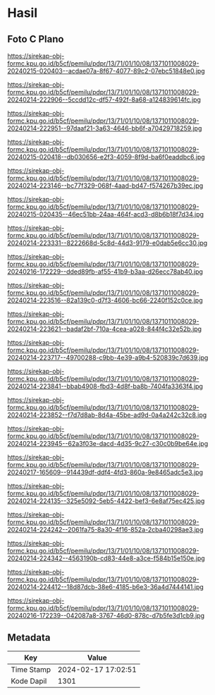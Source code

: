 # Hasil

## Foto C Plano

https://sirekap-obj-formc.kpu.go.id/b5cf/pemilu/pdpr/13/71/01/10/08/1371011008029-20240215-020403--acdae07a-8f67-4077-89c2-07ebc51848e0.jpg

https://sirekap-obj-formc.kpu.go.id/b5cf/pemilu/pdpr/13/71/01/10/08/1371011008029-20240214-222906--5ccdd12c-df57-492f-8a68-a124839614fc.jpg

https://sirekap-obj-formc.kpu.go.id/b5cf/pemilu/pdpr/13/71/01/10/08/1371011008029-20240214-222951--97daaf21-3a63-4646-bb6f-a70429718259.jpg

https://sirekap-obj-formc.kpu.go.id/b5cf/pemilu/pdpr/13/71/01/10/08/1371011008029-20240215-020418--db030656-e2f3-4059-8f9d-ba6f0eaddbc6.jpg

https://sirekap-obj-formc.kpu.go.id/b5cf/pemilu/pdpr/13/71/01/10/08/1371011008029-20240214-223146--bc77f329-068f-4aad-bd47-f574267b39ec.jpg

https://sirekap-obj-formc.kpu.go.id/b5cf/pemilu/pdpr/13/71/01/10/08/1371011008029-20240215-020435--46ec51bb-24aa-464f-acd3-d8b6b18f7d34.jpg

https://sirekap-obj-formc.kpu.go.id/b5cf/pemilu/pdpr/13/71/01/10/08/1371011008029-20240214-223331--8222668d-5c8d-44d3-9179-e0dab5e6cc30.jpg

https://sirekap-obj-formc.kpu.go.id/b5cf/pemilu/pdpr/13/71/01/10/08/1371011008029-20240216-172229--dded89fb-af55-41b9-b3aa-d26ecc78ab40.jpg

https://sirekap-obj-formc.kpu.go.id/b5cf/pemilu/pdpr/13/71/01/10/08/1371011008029-20240214-223516--82a139c0-d7f3-4606-bc66-2240f152c0ce.jpg

https://sirekap-obj-formc.kpu.go.id/b5cf/pemilu/pdpr/13/71/01/10/08/1371011008029-20240214-223621--badaf2bf-710a-4cea-a028-844f4c32e52b.jpg

https://sirekap-obj-formc.kpu.go.id/b5cf/pemilu/pdpr/13/71/01/10/08/1371011008029-20240214-223717--49700288-c9bb-4e39-a9b4-520839c7d639.jpg

https://sirekap-obj-formc.kpu.go.id/b5cf/pemilu/pdpr/13/71/01/10/08/1371011008029-20240214-223841--bbab4908-fbd3-4d8f-ba8b-7404fa3363f4.jpg

https://sirekap-obj-formc.kpu.go.id/b5cf/pemilu/pdpr/13/71/01/10/08/1371011008029-20240214-223852--f7d7d8ab-8d4a-45be-ad9d-0a4a242c32c8.jpg

https://sirekap-obj-formc.kpu.go.id/b5cf/pemilu/pdpr/13/71/01/10/08/1371011008029-20240214-223945--62a3f03e-dacd-4d35-9c27-c30c0b9be64e.jpg

https://sirekap-obj-formc.kpu.go.id/b5cf/pemilu/pdpr/13/71/01/10/08/1371011008029-20240217-165609--914439df-ddf4-4fd3-860a-9e8465adc5e3.jpg

https://sirekap-obj-formc.kpu.go.id/b5cf/pemilu/pdpr/13/71/01/10/08/1371011008029-20240214-224135--325e5092-5eb5-4422-bef3-6e8af75ec425.jpg

https://sirekap-obj-formc.kpu.go.id/b5cf/pemilu/pdpr/13/71/01/10/08/1371011008029-20240214-224242--2061fa75-8a30-4f16-852a-2cba40298ae3.jpg

https://sirekap-obj-formc.kpu.go.id/b5cf/pemilu/pdpr/13/71/01/10/08/1371011008029-20240214-224342--4563190b-cd83-44e8-a3ce-f584b15e150e.jpg

https://sirekap-obj-formc.kpu.go.id/b5cf/pemilu/pdpr/13/71/01/10/08/1371011008029-20240214-224412--18d87dcb-38e6-4185-b6e3-36a4d7444141.jpg

https://sirekap-obj-formc.kpu.go.id/b5cf/pemilu/pdpr/13/71/01/10/08/1371011008029-20240216-172239--042087a8-3767-46d0-878c-d7b5fe3d1cb9.jpg


## Metadata

| Key        | Value               |
| ---------- | ------------------- |
| Time Stamp | 2024-02-17 17:02:51 |
| Kode Dapil | 1301                |



